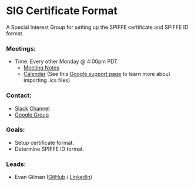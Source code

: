 # SIG Certificate Format

A Special Interest Group for setting up the SPIFFE certificate and SPIFFE ID format.

### Meetings:
* Time: Every other Monday @ 4:00pm PDT
    * [Meeting Notes](https://docs.google.com/document/d/1YaUwEbP9Vs22oTsuy79pd7IYfIMZL5ZwCYRa8GTewRo/)
    * [Calendar](https://calendar.google.com/calendar/ical/scytale.io_12jcf9iatb8ljkk5rbt3v3slbc%40group.calendar.google.com/public/basic.ics) (See this [Google support page](https://support.google.com/calendar/answer/37100?co=GENIE.Platform%3DDesktop&hl=en) to learn more about importing .ics files)

### Contact:
* [Slack Channel](https://spiffe.slack.com/messages/sig-cert-format/)
* [Google Group](https://groups.google.com/a/spiffe.io/forum/#!forum/sig-cert-format)

### Goals:
* Setup certificate format.
* Determine SPIFFE ID format.

### Leads:
* Evan Gilman ([GitHub](https://github.com/evan2645evan ) / [LinkedIn](https://www.linkedin.com/in/evan2645/))
